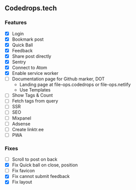 ## Codedrops.tech

### Features

- [x] Login
- [x] Bookmark post
- [x] Quick Ball
- [x] Feedback
- [x] Share post directly
- [x] Sentry
- [x] Connect to Atom
- [x] Enable service worker
- [ ] Documentation page for Github marker, DOT
  - Landing page at file-ops.codedrops or file-ops.netlify
  - Use Templates
- [ ] Show Tags & Count
- [ ] Fetch tags from query
- [ ] SSR
- [ ] SEO
- [ ] Mixpanel
- [ ] Adsense
- [ ] Create linktr.ee
- [ ] PWA

### Fixes

- [ ] Scroll to post on back
- [x] Fix Quick ball on close, position
- [ ] Fix favicon
- [x] Fix cannot submit feedback
- [x] Fix layout
